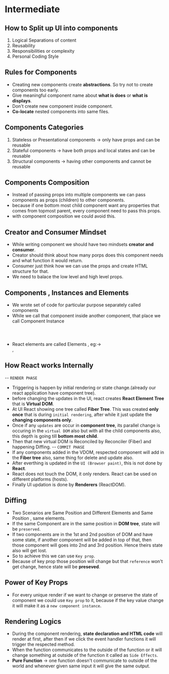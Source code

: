 # Intermediate

## How to Split up UI into components
1. Logical Separations of content
2. Reusability
3. Responsibilities or complexity
4. Personal Coding Style

## Rules for Components
* Creating new components create **abstractions**. So try not to create components too early. 
* Give meaningful component name about **what is does** or **what is displays**. 
* Don't create new component inside component.
* **Co-locate** nested components into same files.

## Components Categories
1. Stateless or Presentational components -> only have props and can be reusable
2. Stateful components -> have both props and local states and can be reusable
3. Structural components -> having other components and cannot be reusable

## Components Composition
* Instead of passing props into multiple components we can pass components as props (children) to other components.
* because if one bottom most child component want any properties that comes from topmost parent, every component need to pass this props.
* with component composition we could avoid this.

## Creator and Consumer Mindset
* While writing component we should have two mindsets **creator and consumer**.
* Creator should think about how many porps does this component needs and what function it would return.
* Consumer just think how we can use the props and create HTML structure for that.
* We need to balace the low level and high level props.

## Components , Instances and Elements
* We wrote set of code for particular purpose separately called components
* While we call that component inside another component, that place we call Component Instance <Header/>
* React elements are called Elements , eg:-> <div>,<p>

## How React works Internally
-- `RENDER PHASE`
* Triggering is happen by initial rendering or state change.(already our react application have component tree).
* before changing the updates in the UI, react creates **React Element Tree** that is **Virtual DOM**.
* At UI React showing one tree called **Fiber Tree**. This was created **only once** that is during `initial rendering`, after while it just update the **changing components only**.
* Once if any `updates` are occur in **component tree**, its parallel change is occuring in the `virtual DOM` also but with all the child components also, this depth is going till **bottom most child**.
* Then that new virtual DOM is Reconciled by Reconciler (Fiber) and happening Diffing.
-- `COMMIT PHASE`
* If any components added in the VDOM, respected component will add in the **Fiber tree** also, same thing for delete and update also.
* After everthing is updated in the `UI (Browser paint)`, this is not done by **React**.
* React does not touch the DOM, it only renders. React can be used on different platforms (hosts).
* Finally UI updation is done by **Renderers** (ReactDOM).

## Diffing
* Two Scenarios are Same Position and Different Elements and Same Position , same elements.
* If the same Component are in the same position in **DOM tree**, state will be `preserved`.
* If two components are in the 1st and 2nd position of DOM and have some state, if another component will be added in top of that, then those component will goes into 2nd and 3rd position. Hence theirs state also will get lost.
* So to achieve this we can use `Key prop`.
* Because of key prop those position will change but that `reference` won't get change, hence state will be **preseved**.

## Power of Key Props
* For every unique render if we want to change or preserve the state of component we could use `Key prop` to it, because if the key value change it will make it as a `new component instance`.

## Rendering Logics
* During the component rendering, **state declaration and HTML code** will render at first, after then if we click the event handler functions it will trigger the respected method.
* When the function communicates to the outside of the function or it will change something at outside of the function it called as `Side Effects`.
* **Pure Function** -> one function doesn't communicate to outside of the world and whenever given same input it will give the same output.